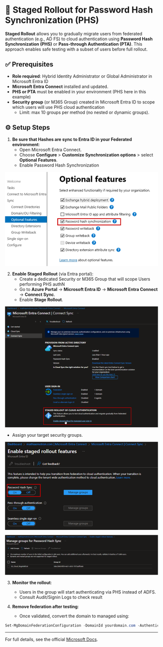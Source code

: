 # 🔄 Staged Rollout for Password Hash Synchronization (PHS)

**Staged Rollout** allows you to gradually migrate users from federated authentication (e.g., AD FS) to cloud authentication using **Password Hash Synchronization (PHS)** or **Pass-through Authentication (PTA)**. This approach enables safe testing with a subset of users before full rollout.

## ✅ Prerequisites

- **Role required**: Hybrid Identity Administrator or Global Administrator in Microsoft Entra ID
- **Microsoft Entra Connect** installed and updated.
- **PHS or PTA** must be enabled in your environment (PHS here in this example)
- **Security group** (or M365 Group) created in Microsoft Entra ID to scope which users will use PHS cloud authentication
  - Limit: max 10 groups per method (no nested or dynamic groups).

## ⚙️ Setup Steps

1. **Be sure that Hashes are sync to Entra ID in your Federated environment**:
   - Open Microsoft Entra Connect.
   - Choose **Configure** > **Customize Synchronization options** > select **Optional Features**.
   - Enable Password Hash Synchronization

![](assets/How%20to%20use%20Stage%20Rollout%20for%20moving%20from%20ADFS%20to%20PHS/2025-05-21-11-59-15.png)

2. **Enable Staged Rollout** (via Entra portal):
   - Create a dedicated Security or M365 Group that will scope Users performing PHS authN
   - Go to **Azure Portal** → **Microsoft Entra ID** → **Microsoft Entra Connect** → **Connect Sync**.
   - Enable **Stage Rollout**.

![](assets/How%20to%20use%20Stage%20Rollout%20for%20moving%20from%20ADFS%20to%20PHS/2025-05-21-12-02-01.png)

   - Assign your target security groups.

![](assets/How%20to%20use%20Stage%20Rollout%20for%20moving%20from%20ADFS%20to%20PHS/2025-05-21-12-02-33.png)

![](assets/How%20to%20use%20Stage%20Rollout%20for%20moving%20from%20ADFS%20to%20PHS/2025-05-21-12-02-49.png)

3. **Monitor the rollout**:
   - Users in the group will start authenticating via PHS instead of ADFS.
   - Consult Audit/Signin Logs to check result

4. **Remove federation after testing**:
   - Once validated, convert the domain to managed using:

```powershell
Set-MgDomainFederationConfiguration -DomainId yourdomain.com -AuthenticationType Managed
```

---

For full details, see the official [Microsoft Docs](https://learn.microsoft.com/en-us/entra/identity/hybrid/connect/how-to-connect-staged-rollout).
